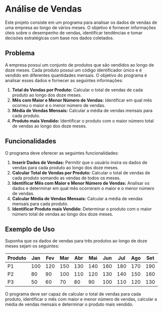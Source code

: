 # Análise de Vendas

Este projeto consiste em um programa para analisar os dados de vendas de uma empresa ao longo de vários meses. O objetivo é fornecer informações úteis sobre o desempenho de vendas, identificar tendências e tomar decisões estratégicas com base nos dados coletados.

## Problema

A empresa possui um conjunto de produtos que são vendidos ao longo de doze meses. Cada produto possui um código identificador único e é vendido em diferentes quantidades mensais. O objetivo do programa é analisar esses dados e fornecer as seguintes informações:

1. **Total de Vendas por Produto:** Calcular o total de vendas de cada produto ao longo dos doze meses.
2. **Mês com Maior e Menor Número de Vendas:** Identificar em qual mês ocorreu o maior e o menor número de vendas.
3. **Média de Vendas Mensais:** Calcular a média de vendas mensais para cada produto.
4. **Produto mais Vendido:** Identificar o produto com o maior número total de vendas ao longo dos doze meses.

## Funcionalidades

O programa deve oferecer as seguintes funcionalidades:

1. **Inserir Dados de Vendas:** Permitir que o usuário insira os dados de vendas para cada produto ao longo dos doze meses.
2. **Calcular Total de Vendas por Produto:** Calcular o total de vendas de cada produto somando as vendas de todos os meses.
3. **Identificar Mês com Maior e Menor Número de Vendas:** Analisar os dados e determinar em qual mês ocorreram o maior e o menor número de vendas.
4. **Calcular Média de Vendas Mensais:** Calcular a média de vendas mensais para cada produto.
5. **Identificar Produto mais Vendido:** Determinar o produto com o maior número total de vendas ao longo dos doze meses.

## Exemplo de Uso

Suponha que os dados de vendas para três produtos ao longo de doze meses sejam os seguintes:

| Produto | Jan | Fev | Mar | Abr | Mai | Jun | Jul | Ago | Set | Out | Nov | Dez |
|---------|-----|-----|-----|-----|-----|-----|-----|-----|-----|-----|-----|-----|
|   P1    | 100 | 120 | 150 | 130 | 140 | 160 | 180 | 170 | 190 | 200 | 220 | 210 |
|   P2    | 80  | 90  | 100 | 110 | 120 | 130 | 140 | 150 | 160 | 170 | 180 | 190 |
|   P3    | 50  | 60  | 70  | 80  | 90  | 100 | 110 | 120 | 130 | 140 | 150 | 160 |

O programa deve ser capaz de calcular o total de vendas para cada produto, identificar o mês com maior e menor número de vendas, calcular a média de vendas mensais e determinar o produto mais vendido.

